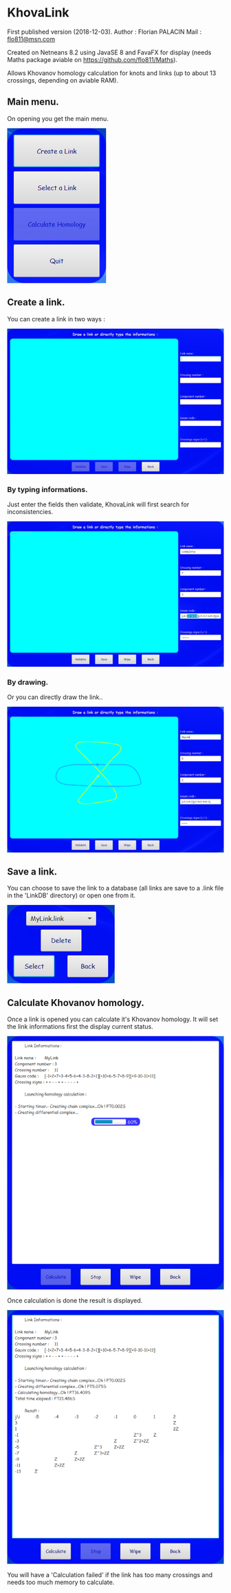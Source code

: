 # KhovaLink
First published version (2018-12-03).
Author : Florian PALACIN
Mail : flo811@msn.com

Created on Netneans 8.2 using JavaSE 8 and FavaFX for display (needs Maths package aviable on https://github.com/flo811/Maths).

Allows Khovanov homology calculation for knots and links (up to about 13 crossings, depending on aviable RAM).

## Main menu.
On opening you get the main menu.

![](https://github.com/flo811/KhovaLink/blob/master/snapshots/Home.png)

## Create a link.
You can create a link in two ways :

![](https://github.com/flo811/KhovaLink/blob/master/snapshots/DrawWindow.png)

### By typing informations.
Just enter the fields then validate, KhovaLink will first search for inconsistencies.

![](https://github.com/flo811/KhovaLink/blob/master/snapshots/LinkByInfos.png)

### By drawing.
Or you can directly draw the link..

![](https://github.com/flo811/KhovaLink/blob/master/snapshots/Drown.png)

## Save a link.
You can choose to save the link to a database (all links are save to a .link file in the 'LinkDB' directory) or open one from it.

![](https://github.com/flo811/KhovaLink/blob/master/snapshots/Save.png)

## Calculate Khovanov homology.
Once a link is opened you can calculate it's Khovanov homology.
It will set the link informations first the display current status.

![](https://github.com/flo811/KhovaLink/blob/master/snapshots/Calculating.png)

Once calculation is done the result is displayed.

![](https://github.com/flo811/KhovaLink/blob/master/snapshots/Result.png)

You will have a 'Calculation failed' if the link has too many crossings and needs too much memory to calculate.
